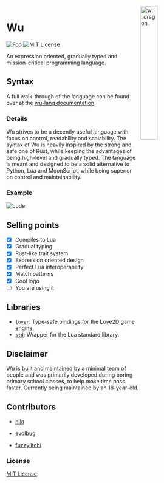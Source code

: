 <img align="right" width="30%" height="30%" src="https://preview.ibb.co/ePa1eH/wu_dragon.png" alt="wu_dragon">

# Wu

[![Foo](https://user-images.githubusercontent.com/7288322/34429152-141689f8-ecb9-11e7-8003-b5a10a5fcb29.png)](https://discord.gg/qm92sPP)
[![MIT License](https://img.shields.io/badge/license-MIT-blue.svg)](https://github.com/wu-lang/wu/blob/master/LICENSE)

An expression oriented, gradually typed and mission-critical programming language.

## Syntax

A full walk-through of the language can be found over at the [wu-lang documentation](https://wu-lang.gitbook.io/guide/).

### Details

Wu strives to be a decently useful language with focus on control, readability and scalability. The syntax of Wu is heavily inspired by the strong and safe one of Rust, while keeping the advantages of being high-level and gradually typed. The language is meant and designed to be a solid alternative to Python, Lua and MoonScript, while being superior on control and maintainability.

### Example

<img src="https://i.ibb.co/TtJP6DQ/code.png" alt="code" border="0">

## Selling points

- [x] Compiles to Lua
- [x] Gradual typing
- [x] Rust-like trait system
- [x] Expression oriented design
- [x] Perfect Lua interoperability
- [x] Match patterns
- [x] Cool logo
- [ ] You are using it

## Libraries

- [`lover`](https://github.com/nilq/lover): Type-safe bindings for the Love2D game engine.
- [`std`](https://github.com/wu-lang/std): Wrapper for the Lua standard library.

## Disclaimer

Wu is built and maintained by a minimal team of people and was primarily developed during boring primary school classes, to help make time pass faster. Currently being maintained by an 18-year-old.

## Contributors

- [nilq](https://github.com/nilq)

- [evolbug](https://github.com/evolbug)

- [fuzzylitchi](https://github.com/fuzzylitchi)

### License

[MIT License](https://github.com/wu-lang/wu/blob/master/LICENSE)
